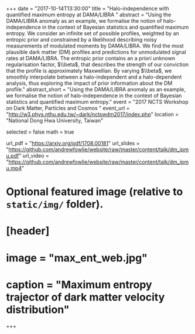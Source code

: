 +++
date = "2017-10-14T13:30:00"
title = "Halo-independence with quantified maximum entropy at DAMA/LIBRA "
abstract = "Using the DAMA/LIBRA anomaly as an example, we formalise the notion of halo-independence in the context of Bayesian statistics and quantified maximum entropy. We consider an infinite set of possible profiles, weighted by an entropic prior and constrained by a likelihood describing noisy measurements of modulated moments by DAMA/LIBRA. We find the most plausible dark matter (DM) profiles and predictions for unmodulated signal rates at DAMA/LIBRA. The entropic prior contains an a priori unknown regularisation factor, $\\beta$, that describes the strength of our conviction that the profile is approximately Maxwellian. By varying $\\beta$, we smoothly interpolate between a halo-independent and a halo-dependent analysis, thus exploring the impact of prior information about the DM profile."
abstract_short = "Using the DAMA/LIBRA anomaly as an example, we formalise the notion of halo-independence in the context of Bayesian statistics and quantified maximum entropy."
event = "2017 NCTS Workshop on Dark Matter, Particles and Cosmos "
event_url = "http://w3.phys.nthu.edu.tw/~dark/nctswdm2017/index.php"
location = "National Dong Hwa University, Taiwan"

selected = false
math = true

url_pdf = "https://arxiv.org/pdf/1708.00181"
url_slides = "https://github.com/andrewfowlie/website/raw/master/content/talk/dm_ipmu.pdf"
url_video = "https://github.com/andrewfowlie/website/raw/master/content/talk/dm_ipmu.mp4"

# Optional featured image (relative to `static/img/` folder).
# [header]
# image = "max_ent_web.jpg"
# caption = "Maximum entropy trajector of dark matter velocity distribution"

+++
